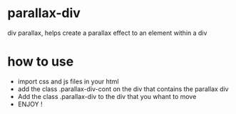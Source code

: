# parallax-div
div parallax, helps create a parallax effect to an element within a div

# how to use
- import css and js files in your html
- add the class .parallax-div-cont on the div that contains the parallax div
- Add the class .parallax-div to the div that you whant to move
- ENJOY !
